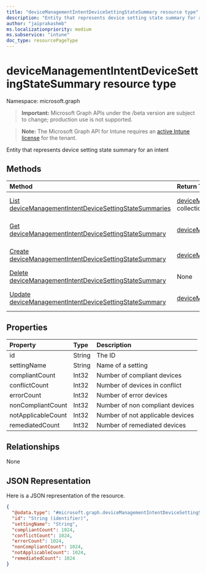 ```yaml
---
title: "deviceManagementIntentDeviceSettingStateSummary resource type"
description: "Entity that represents device setting state summary for an intent"
author: "jaiprakashmb"
ms.localizationpriority: medium
ms.subservice: "intune"
doc_type: resourcePageType
---
```


# deviceManagementIntentDeviceSettingStateSummary resource type

Namespace: microsoft.graph

> **Important:** Microsoft Graph APIs under the /beta version are subject to change; production use is not supported.

> **Note:** The Microsoft Graph API for Intune requires an [active Intune license](https://go.microsoft.com/fwlink/?linkid=839381) for the tenant.

Entity that represents device setting state summary for an intent

## Methods
|Method|Return Type|Description|
|:---|:---|:---|
|[List deviceManagementIntentDeviceSettingStateSummaries](../api/intune-deviceintent-devicemanagementintentdevicesettingstatesummary-list.md)|[deviceManagementIntentDeviceSettingStateSummary](../resources/intune-deviceintent-devicemanagementintentdevicesettingstatesummary.md) collection|List properties and relationships of the [deviceManagementIntentDeviceSettingStateSummary](../resources/intune-deviceintent-devicemanagementintentdevicesettingstatesummary.md) objects.|
|[Get deviceManagementIntentDeviceSettingStateSummary](../api/intune-deviceintent-devicemanagementintentdevicesettingstatesummary-get.md)|[deviceManagementIntentDeviceSettingStateSummary](../resources/intune-deviceintent-devicemanagementintentdevicesettingstatesummary.md)|Read properties and relationships of the [deviceManagementIntentDeviceSettingStateSummary](../resources/intune-deviceintent-devicemanagementintentdevicesettingstatesummary.md) object.|
|[Create deviceManagementIntentDeviceSettingStateSummary](../api/intune-deviceintent-devicemanagementintentdevicesettingstatesummary-create.md)|[deviceManagementIntentDeviceSettingStateSummary](../resources/intune-deviceintent-devicemanagementintentdevicesettingstatesummary.md)|Create a new [deviceManagementIntentDeviceSettingStateSummary](../resources/intune-deviceintent-devicemanagementintentdevicesettingstatesummary.md) object.|
|[Delete deviceManagementIntentDeviceSettingStateSummary](../api/intune-deviceintent-devicemanagementintentdevicesettingstatesummary-delete.md)|None|Deletes a [deviceManagementIntentDeviceSettingStateSummary](../resources/intune-deviceintent-devicemanagementintentdevicesettingstatesummary.md).|
|[Update deviceManagementIntentDeviceSettingStateSummary](../api/intune-deviceintent-devicemanagementintentdevicesettingstatesummary-update.md)|[deviceManagementIntentDeviceSettingStateSummary](../resources/intune-deviceintent-devicemanagementintentdevicesettingstatesummary.md)|Update the properties of a [deviceManagementIntentDeviceSettingStateSummary](../resources/intune-deviceintent-devicemanagementintentdevicesettingstatesummary.md) object.|

## Properties
|Property|Type|Description|
|:---|:---|:---|
|id|String|The ID|
|settingName|String|Name of a setting|
|compliantCount|Int32|Number of compliant devices|
|conflictCount|Int32|Number of devices in conflict|
|errorCount|Int32|Number of error devices|
|nonCompliantCount|Int32|Number of non compliant devices|
|notApplicableCount|Int32|Number of not applicable devices|
|remediatedCount|Int32|Number of remediated devices|

## Relationships
None

## JSON Representation
Here is a JSON representation of the resource.
<!-- {
  "blockType": "resource",
  "keyProperty": "id",
  "@odata.type": "microsoft.graph.deviceManagementIntentDeviceSettingStateSummary"
}
-->
``` json
{
  "@odata.type": "#microsoft.graph.deviceManagementIntentDeviceSettingStateSummary",
  "id": "String (identifier)",
  "settingName": "String",
  "compliantCount": 1024,
  "conflictCount": 1024,
  "errorCount": 1024,
  "nonCompliantCount": 1024,
  "notApplicableCount": 1024,
  "remediatedCount": 1024
}
```
